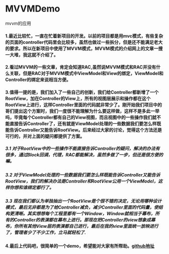 # MVVMDemo
mvvm的应用
#### 1.最近比较忙，一直在忙着新项目的开发。以前的项目都是用mvc模式，有些复杂的页面的controller代码里会比较多，虽然也做过一些拆分，但是还不能满足老大的要求。所以在新项目中使用了MVVM模式，MVVM模式的介绍网上的文章一搜一大堆，我这就不介绍了。

#### 2.看过MVVM的一些文章，肯定会知道RAC,虽然说MVVM模式和RAC并没有什么关联，但是RAC对于MVVM模式中ViewModel和View的绑定，ViewModel和Controller的绑定来说相当方便。

#### 3.值得一提的是，我们加入了一些自己的创新，我们给Controller都新增了一个RootView，加在Controller的View上，所有的视图层展示和操作都在这个RootView上进行，这样Controller里面的代码就非常少了。刚开始我们项目中的哥们提出这个方案时，我们一度很不能理解为什么要这样做，这样不是多此一举吗，毕竟每个Controller都有自己的View视图，而且视图中的一些操作我们就不能直接告诉Controller了，还有就是ViewModel处理的一些数据我们要怎么样既能告诉Controller又能告诉RootView。后来经过大家的讨论，觉得这个方法还是可行的，并对上面的疑问都提供了方案。

##### 3.1 对于RootView中的一些操作不能直接告诉Controller的疑问，解决的办法有很多，通过Block回调，代理，RAC都能解决，虽然多做了一步，但还是很方便的嘛。

##### 3.2 对于ViewModel处理的一些数据我们要怎么样既能告诉Controller又能告诉RootView，我们的解决办法是Controller和RootView公用一个ViewModel，这样你想和谁绑定都行了。

##### 3.3 现在我们都认为单独抽出一个RootView是个很不错的决定，无论用哪种设计模式，最后无非都是为了给Controller减负，减少Controller里面的代码量，使结构更清晰。其实想想每个工程里都有一个Window，Window就相当于幕布，所有的Controller的表演都在幕布上进行。那现在把Controller的view想象成幕布，你所有其他View层的表演都自己进行，最后在我的view里面统一放映进行了，管理者少了不少工作，立马就轻松了.

#### 4.最后上代码吧，很简单的一个demo，希望能对大家有所帮助。[github地址](https://github.com/ZCLemo/MVVMDemo)
